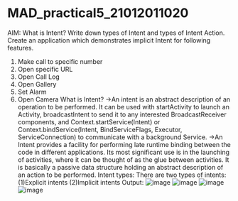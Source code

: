 # MAD_practical5_21012011020
AIM: What is Intent? Write down types of Intent and types of Intent Action. Create an application which demonstrates implicit Intent for following features. 
1. Make call to specific number
2. Open specific URL
3. Open Call Log
4. Open Gallery
5. Set Alarm
6. Open Camera
   What is Intent?
   ->An intent is an abstract description of an operation to be performed. It can be used with startActivity to launch an Activity, broadcastIntent to send it to any interested BroadcastReceiver components, and          Context.startService(Intent) or Context.bindService(Intent, BindServiceFlags, Executor, ServiceConnection) to communicate with a background Service.
   ->An Intent provides a facility for performing late runtime binding between the code in different applications. Its most significant use is in the launching of activities, where it can be thought of as the glue       between activities. It is basically a passive data structure holding an abstract description of an action to be performed.
    Intent types:
    There are two types of intents:
    (1)Explicit intents
    (2)Implicit intents
   Output:
   ![image](https://github.com/Bhargavdodiya2907/MAD_practical5_21012011020/assets/139693303/1ba86460-f4e0-4056-a188-6ca27838ffba)
   ![image](https://github.com/Bhargavdodiya2907/MAD_practical5_21012011020/assets/139693303/f76e3547-36b5-4782-b5aa-efaaa7d99536)
   ![image](https://github.com/Bhargavdodiya2907/MAD_practical5_21012011020/assets/139693303/7faecfe7-1b95-4e4a-8a17-bdd12d988164)
   ![image](https://github.com/Bhargavdodiya2907/MAD_practical5_21012011020/assets/139693303/b4fe4979-aa1b-4438-a99e-3762d4746be8)
